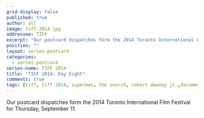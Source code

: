 ```yaml
---
grid-display: false
published: true
author: all
image: tiff-2014.jpg
addressee: TIFF
excerpt: "Our postcard dispatches form the 2014 Toronto International Film Festival for Thursday, September 11."
position: ""
layout: series-postcard
categories:
  - series-postcard
series-name: TIFF 2014
title: "TIFF 2014: Day Eight"
comments: true
tags: [tiff, tiff 2014, superman, the search, robert downey jr.,documentary, foreign, festival]
---
```

Our postcard dispatches form the 2014 Toronto International Film Festival for Thursday, September 11.